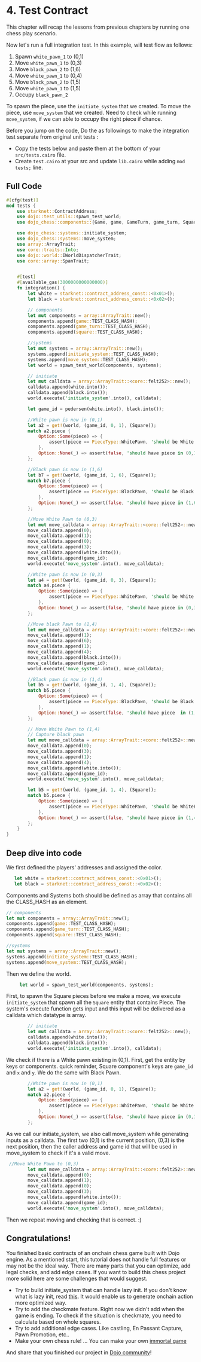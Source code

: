 # 4. Test Contract

This chapter will recap the lessons from previous chapters by running one chess play scenario.

Now let's run a full integration test. In this example, will test flow as follows:

1. Spawn `white_pawn_1` to (0,1)
2. Move `white_pawn_1` to (0,3)
3. Move `black_pawn_2` to (1,6)
4. Move `white_pawn_1` to (0,4)
5. Move `black_pawn_2` to (1,5)
6. Move `white_pawn_1` to (1,5)
7. Occupy `black_pawn_2`

To spawn the piece, use the `initiate_system` that we created. To move the piece, use `move_system` that we created. Need to check while running `move_system`, if we can able to occupy the right piece if chance.

Before you jump on the code, Do the as followings to make the integration test separate from original unit tests :

- Copy the tests below and paste them at the bottom of your `src/tests.cairo` file.
- Create `test.cairo` at your src and update `lib.cairo` while adding `mod tests;` line.

## Full Code

```rust
#[cfg(test)]
mod tests {
    use starknet::ContractAddress;
    use dojo::test_utils::spawn_test_world;
    use dojo_chess::components::{Game, game, GameTurn, game_turn, Square, square, PieceType};

    use dojo_chess::systems::initiate_system;
    use dojo_chess::systems::move_system;
    use array::ArrayTrait;
    use core::traits::Into;
    use dojo::world::IWorldDispatcherTrait;
    use core::array::SpanTrait;


    #[test]
    #[available_gas(3000000000000000)]
    fn integration() {
        let white = starknet::contract_address_const::<0x01>();
        let black = starknet::contract_address_const::<0x02>();

        // components
        let mut components = array::ArrayTrait::new();
        components.append(game::TEST_CLASS_HASH);
        components.append(game_turn::TEST_CLASS_HASH);
        components.append(square::TEST_CLASS_HASH);

        //systems
        let mut systems = array::ArrayTrait::new();
        systems.append(initiate_system::TEST_CLASS_HASH);
        systems.append(move_system::TEST_CLASS_HASH);
        let world = spawn_test_world(components, systems);

        // initiate
        let mut calldata = array::ArrayTrait::<core::felt252>::new();
        calldata.append(white.into());
        calldata.append(black.into());
        world.execute('initiate_system'.into(), calldata);

        let game_id = pedersen(white.into(), black.into());

        //White pawn is now in (0,1)
        let a2 = get!(world, (game_id, 0, 1), (Square));
        match a2.piece {
            Option::Some(piece) => {
                assert(piece == PieceType::WhitePawn, 'should be White Pawn in (0,1)');
            },
            Option::None(_) => assert(false, 'should have piece in (0,1)'),
        };

        //Black pawn is now in (1,6)
        let b7 = get!(world, (game_id, 1, 6), (Square));
        match b7.piece {
            Option::Some(piece) => {
                assert(piece == PieceType::BlackPawn, 'should be Black Pawn in (1,6)');
            },
            Option::None(_) => assert(false, 'should have piece in (1,6)'),
        };

        //Move White Pawn to (0,3)
        let mut move_calldata = array::ArrayTrait::<core::felt252>::new();
        move_calldata.append(0);
        move_calldata.append(1);
        move_calldata.append(0);
        move_calldata.append(3);
        move_calldata.append(white.into());
        move_calldata.append(game_id);
        world.execute('move_system'.into(), move_calldata);

        //White pawn is now in (0,3)
        let a4 = get!(world, (game_id, 0, 3), (Square));
        match a4.piece {
            Option::Some(piece) => {
                assert(piece == PieceType::WhitePawn, 'should be White Pawn in (0,3)');
            },
            Option::None(_) => assert(false, 'should have piece in (0,3)'),
        };

        //Move black Pawn to (1,4)
        let mut move_calldata = array::ArrayTrait::<core::felt252>::new();
        move_calldata.append(1);
        move_calldata.append(6);
        move_calldata.append(1);
        move_calldata.append(4);
        move_calldata.append(black.into());
        move_calldata.append(game_id);
        world.execute('move_system'.into(), move_calldata);

        //Black pawn is now in (1,4)
        let b5 = get!(world, (game_id, 1, 4), (Square));
        match b5.piece {
            Option::Some(piece) => {
                assert(piece == PieceType::BlackPawn, 'should be Black Pawn  in (1,4)');
            },
            Option::None(_) => assert(false, 'should have piece  in (1,4)'),
        };

        // Move White Pawn to (1,4)
        // Capture black pawn
        let mut move_calldata = array::ArrayTrait::<core::felt252>::new();
        move_calldata.append(0);
        move_calldata.append(3);
        move_calldata.append(1);
        move_calldata.append(4);
        move_calldata.append(white.into());
        move_calldata.append(game_id);
        world.execute('move_system'.into(), move_calldata);

        let b5 = get!(world, (game_id, 1, 4), (Square));
        match b5.piece {
            Option::Some(piece) => {
                assert(piece == PieceType::WhitePawn, 'should be WhitePawn  in (1,4)');
            },
            Option::None(_) => assert(false, 'should have piece in (1,4)'),
        };
    }
}
```

## Deep dive into code

We first defined the players' addresses and assigned the color.

```rust
   let white = starknet::contract_address_const::<0x01>();
   let black = starknet::contract_address_const::<0x02>();
```

Components and Systems both should be defined as array that contains all the CLASS_HASH as an element.

```rust
// components
let mut components = array::ArrayTrait::new();
components.append(game::TEST_CLASS_HASH);
components.append(game_turn::TEST_CLASS_HASH);
components.append(square::TEST_CLASS_HASH);

//systems
let mut systems = array::ArrayTrait::new();
systems.append(initiate_system::TEST_CLASS_HASH);
systems.append(move_system::TEST_CLASS_HASH);
```

Then we define the world.

```rust
     let world = spawn_test_world(components, systems);
```

First, to spawn the Square pieces before we make a move, we execute `initiate_system` that spawn all the `Square` entity that contains Piece. The system's execute function gets input and this input will be delivered as a calldata which datatype is array.

```rust
        // initiate
        let mut calldata = array::ArrayTrait::<core::felt252>::new();
        calldata.append(white.into());
        calldata.append(black.into());
        world.execute('initiate_system'.into(), calldata);
```

We check if there is a White pawn existing in (0,1). First, get the entity by keys or components. quick reminder, Square component's keys are `game_id` and `x` and `y`. We do the same with Black Pawn.

```rust
        //White pawn is now in (0,1)
        let a2 = get!(world, (game_id, 0, 1), (Square));
        match a2.piece {
            Option::Some(piece) => {
                assert(piece == PieceType::WhitePawn, 'should be White Pawn in (0,1)');
            },
            Option::None(_) => assert(false, 'should have piece in (0,1)'),
        };
```

As we call our initiate_system, we also call move_system while generating inputs as a calldata. The first two (0,1) is the current position, (0,3) is the next position, then the caller address and game id that will be used in move_system to check if it's a valid move.

```rust
 //Move White Pawn to (0,3)
        let mut move_calldata = array::ArrayTrait::<core::felt252>::new();
        move_calldata.append(0);
        move_calldata.append(1);
        move_calldata.append(0);
        move_calldata.append(3);
        move_calldata.append(white.into());
        move_calldata.append(game_id);
        world.execute('move_system'.into(), move_calldata);
```

Then we repeat moving and checking that is correct. :)

## Congratulations!

You finished basic contracts of an onchain chess game built with Dojo engine. As a mentioned start, this tutorial does not handle full features or may not be the ideal way. There are many parts that you can optimize, add legal checks, and add edge cases. If you want to build this chess project more solid here are some challenges that would suggest.

- Try to build initiate_system that can handle lazy init. If you don't know what is lazy init, read [this](https://en.wikipedia.org/wiki/Lazy_initialization). It would enable us to generate onchain action more optimized way.
- Try to add the checkmate feature. Right now we didn't add when the game is ending. To check if the situation is checkmate, you need to calculate based on whole squares.
- Try to add additional edge cases. Like castling, En Passant Capture, Pawn Promotion, etc..
- Make your own chess rule! ... You can make your own [immortal game](https://immortal.game/)

And share that you finished our project in [Dojo community](https://discord.gg/akd2yfuRS3)!

